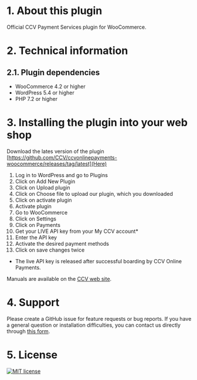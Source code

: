 # 1. About this plugin

Official CCV Payment Services plugin for WooCommerce.

# 2. Technical information

## 2.1. Plugin dependencies

- WooCommerce 4.2 or higher
- WordPress 5.4 or higher
- PHP 7.2 or higher

# 3. Installing the plugin into your web shop

Download the lates version of the plugin [https://github.com/CCV/ccvonlinepayments-woocommerce/releases/tag/latest](Here)

1. Log in to WordPress and go to Plugins
2. Click on Add New Plugin
3. Click on Upload plugin
4. Click on Choose file to upload our plugin, which you downloaded
5. Click on activate plugin
6. Activate plugin
7. Go to WooCommerce
8. Click on Settings
9. Click on Payments
10. Get your LIVE API key from your My CCV account*
11. Enter the API key
12. Activate the desired payment methods
13. Click on save changes twice

* The live API key is released after successful boarding by CCV Online Payments.
  
Manuals are available on the [CCV web site](https://www.ccv.eu/nl/service/support/handleidingen).

# 4. Support

Please create a GitHub issue for feature requests or bug reports. If you have a general question or installation difficulties, you can contact us directly through [this form](https://www.ccv.eu/nl/betaaloplossingen/betaaloplossingen-online/online-payments-voor-developers). 

# 5. License

[![MIT license](https://img.shields.io/github/license/CCV/ccvonlinepayments-woocommerce)](https://github.com/CCV/ccvonlinepayments-woocommerce/blob/master/LICENSE.txt)
